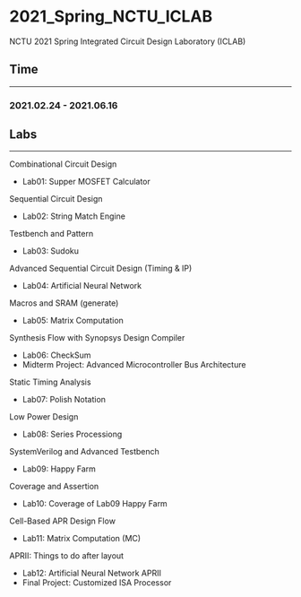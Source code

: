 # 2021_Spring_NCTU_ICLAB
NCTU 2021 Spring Integrated Circuit Design Laboratory (ICLAB)

## Time
---
### 2021.02.24 - 2021.06.16

## Labs
---
Combinational Circuit Design
+ Lab01: Supper MOSFET Calculator

Sequential Circuit Design
+ Lab02: String Match Engine

Testbench and Pattern
+ Lab03: Sudoku

Advanced Sequential Circuit Design (Timing & IP)
+ Lab04: Artificial Neural Network

Macros and SRAM (generate)
+ Lab05: Matrix Computation

Synthesis Flow with Synopsys Design Compiler
+ Lab06: CheckSum
+ Midterm Project: Advanced Microcontroller Bus Architecture

Static Timing Analysis
+ Lab07: Polish Notation

Low Power Design
+ Lab08: Series Processiong

SystemVerilog and Advanced Testbench
+ Lab09: Happy Farm

Coverage and Assertion
+ Lab10: Coverage of Lab09 Happy Farm

Cell-Based APR Design Flow
+ Lab11: Matrix Computation (MC)

APRII: Things to do after layout
+ Lab12: Artificial Neural Network APRII
+ Final Project: Customized ISA Processor